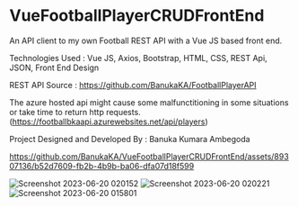 # VueFootballPlayerCRUDFrontEnd
An API client to my own Football REST API with a Vue JS based front end.

Technologies Used : 
Vue JS,
Axios,
Bootstrap,
HTML, CSS,
REST Api,
JSON,
Front End Design

REST API Source : https://github.com/BanukaKA/FootballPlayerAPI

The azure hosted api might cause some malfunctitioning in some situations or take time to return http requests. (https://footballbkaapi.azurewebsites.net/api/players)

Project Designed and Developed By : Banuka Kumara Ambegoda

https://github.com/BanukaKA/VueFootballPlayerCRUDFrontEnd/assets/89307136/b52d7609-fb2b-4b9b-ba06-dfa07d18f599



![Screenshot 2023-06-20 020152](https://github.com/BanukaKA/VueFootballPlayerCRUDFrontEnd/assets/89307136/1085a1f8-711e-4b41-91a7-41e7f9642585)
![Screenshot 2023-06-20 020221](https://github.com/BanukaKA/VueFootballPlayerCRUDFrontEnd/assets/89307136/4b2b6515-dba1-4cb9-9d38-61c263c9ac84)
![Screenshot 2023-06-20 015801](https://github.com/BanukaKA/VueFootballPlayerCRUDFrontEnd/assets/89307136/891650ab-a13b-4a93-b74b-3958bec805b5)
